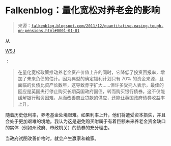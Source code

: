 <!--yml

类别：未分类

日期：2024-05-12 20:37:18

-->

# Falkenblog：量化宽松对养老金的影响

> 来源：[`falkenblog.blogspot.com/2011/12/quantitative-easing-tough-on-pensions.html#0001-01-01`](http://falkenblog.blogspot.com/2011/12/quantitative-easing-tough-on-pensions.html#0001-01-01)

从

[WSJ](http://online.wsj.com/article/SB10001424052970203686204577116573609854972.html?mod=markets_newsreel)

：

> 在量化宽松政策推动养老金资产价值上升的同时，它降低了投资回报率，增加了未来负债的估计。因为典型的确定福利计划只有 70% 的资金来源，且面临的负债比资产长数年，这导致赤字扩大……但许多受托人表示，最佳的回应是英国央行停止购买长期英国政府国债，转而购买银行债券。这不仅能缓解银行融资困难，从而改善商业贷款的供应，还能让英国政府债券收益率上升。

随着历史低利率，养老基金处境艰难。如果利率上升，他们将遭受资本损失，并且会处于更加艰难的境地。我认为这是避免购买附属于有着巨额未来养老金资金缺口的实体（例如州政府、市政机关）的债券的充分理由。

当政府试图改善价格时，就会产生赢家和输家。
